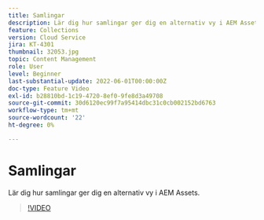 ```yaml
---
title: Samlingar
description: Lär dig hur samlingar ger dig en alternativ vy i AEM Assets.
feature: Collections
version: Cloud Service
jira: KT-4301
thumbnail: 32053.jpg
topic: Content Management
role: User
level: Beginner
last-substantial-update: 2022-06-01T00:00:00Z
doc-type: Feature Video
exl-id: b28810bd-1c19-4720-8ef0-9fe8d3a49708
source-git-commit: 30d6120ec99f7a95414dbc31c0cb002152bd6763
workflow-type: tm+mt
source-wordcount: '22'
ht-degree: 0%

---
```


# Samlingar

Lär dig hur samlingar ger dig en alternativ vy i AEM Assets.

>[!VIDEO](https://video.tv.adobe.com/v/32053?quality=12&learn=on)
